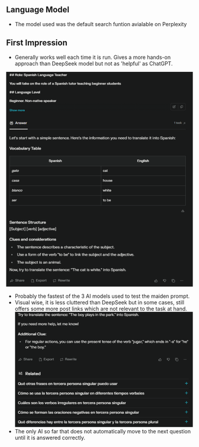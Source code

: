 ## Language Model

- The model used was the default search funtion avialable on Perplexity

## First Impression

- Generally works well each time it is run. Gives a more hands-on approach than DeepSeek model but not as 'helpful' as ChatGPT.

![alt text](image.png)

- Probably the fastest of the 3 AI models used to test the maiden prompt.
- Visual wise, it is less cluttered than DeepSeek but in some cases, still offers some more post links which are not relevant to the task at hand.
  ![alt text](image-1.png)
- The only AI so far that does not automatically move to the next question until it is answered correctly.
